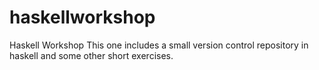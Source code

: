 # haskellworkshop
Haskell Workshop
This one includes a small version control repository in haskell and some other short exercises. 
